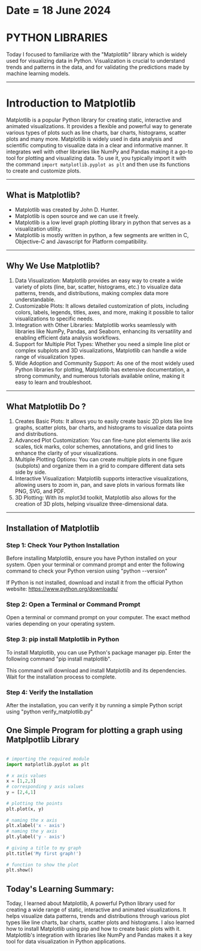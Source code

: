 # Date = 18 June 2024
# PYTHON LIBRARIES
Today I focused to familiarize with the "Matplotlib" library which is widely used for visualizing data in Python. Visualization is crucial to understand trends and patterns in the data, and for validating the predictions made by machine learning models.

---

# Introduction to Matplotlib
Matplotlib is a popular Python library for creating static, interactive and animated visualizations. It provides a flexible and powerful way to generate various types of plots such as line charts, bar charts, histograms, scatter plots and many more. Matplotlib is widely used in data analysis and scientific computing to visualize data in a clear and informative manner. It integrates well with other libraries like NumPy and Pandas making it a go-to tool for plotting and visualizing data. To use it, you typically import it with the command `import matplotlib.pyplot as plt` and then use its functions to create and customize plots.

---

## What is Matplotlib?
- Matplotlib was created by John D. Hunter.
- Matplotlib is open source and we can use it freely.
- Matplotlib is a low level graph plotting library in python that serves as a visualization utility.
- Matplotlib is mostly written in python, a few segments are written in C, Objective-C and Javascript for Platform compatibility.

---

## Why We Use Matplotlib?
1. Data Visualization: Matplotlib provides an easy way to create a wide variety of plots (line, bar, scatter, histograms, etc.) to visualize data patterns, trends, and distributions, making complex data more understandable.
2. Customizable Plots: It allows detailed customization of plots, including colors, labels, legends, titles, axes, and more, making it possible to tailor visualizations to specific needs.
3. Integration with Other Libraries: Matplotlib works seamlessly with libraries like NumPy, Pandas, and Seaborn, enhancing its versatility and enabling efficient data analysis workflows.
4. Support for Multiple Plot Types: Whether you need a simple line plot or complex subplots and 3D visualizations, Matplotlib can handle a wide range of visualization types.
5. Wide Adoption and Community Support: As one of the most widely used Python libraries for plotting, Matplotlib has extensive documentation, a strong community, and numerous tutorials available online, making it easy to learn and troubleshoot.

---

## What Matplotlib Do ?
1. Creates Basic Plots: It allows you to easily create basic 2D plots like line graphs, scatter plots, bar charts, and histograms to visualize data points and distributions.
2. Advanced Plot Customization: You can fine-tune plot elements like axis scales, tick marks, color schemes, annotations, and grid lines to enhance the clarity of your visualizations.
3. Multiple Plotting Options: You can create multiple plots in one figure (subplots) and organize them in a grid to compare different data sets side by side.
4. Interactive Visualization: Matplotlib supports interactive visualizations, allowing users to zoom in, pan, and save plots in various formats like PNG, SVG, and PDF.
5. 3D Plotting: With its mplot3d toolkit, Matplotlib also allows for the creation of 3D plots, helping visualize three-dimensional data.

---

## Installation of Matplotlib

### Step 1: Check Your Python Installation
Before installing Matplotlib, ensure you have Python installed on your system. Open your terminal or command prompt and enter the following command to check your Python version using "python --version"

If Python is not installed, download and install it from the official Python website: https://www.python.org/downloads/

### Step 2: Open a Terminal or Command Prompt
Open a terminal or command prompt on your computer. The exact method varies depending on your operating system.

### Step 3: pip install Matplotlib in Python
To install Matplotlib, you can use Python's package manager pip. 
Enter the following command "pip install matplotlib".

This command will download and install Matplotlib and its dependencies. Wait for the installation process to complete.

### Step 4: Verify the Installation
After the installation, you can verify it by running a simple Python script using "python verify_matplotlib.py"



## One Simple Program for plotting a graph using Matplpotlib Library

```python

# importing the required module 
import matplotlib.pyplot as plt 
	
# x axis values 
x = [1,2,3] 
# corresponding y axis values 
y = [2,4,1] 
	
# plotting the points 
plt.plot(x, y) 
	
# naming the x axis 
plt.xlabel('x - axis') 
# naming the y axis 
plt.ylabel('y - axis') 
	
# giving a title to my graph 
plt.title('My first graph!') 
	
# function to show the plot 
plt.show() 


```

## Today's Learning Summary:
Today, I learned about Matplotlib, A powerful Python library used for creating a wide range of static, interactive and animated visualizations. It helps visualize data patterns, trends and distributions through various plot types like line charts, bar charts, scatter plots and histograms. I also learned how to install Matplotlib using pip and how to create basic plots with it. Matplotlib's integration with libraries like NumPy and Pandas makes it a key tool for data visualization in Python applications.



